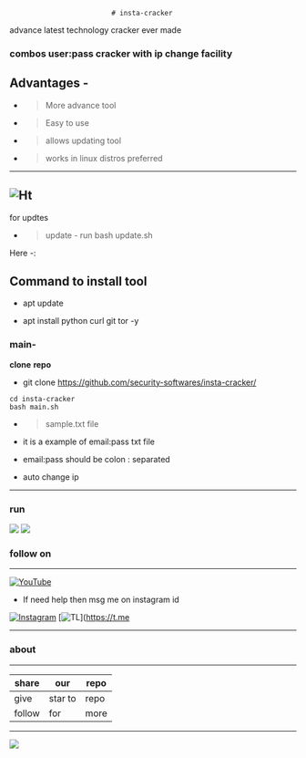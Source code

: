                              # insta-cracker
advance latest technology cracker ever made
### combos user:pass cracker with ip change facility
## Advantages -
- >More advance tool 
- >Easy to use
- >allows updating tool 
- >works in linux distros preferred
---
![Ht](https://img.shields.io/badge/Made%20by-HackersTech-brightgreen)
---
for updtes
- >update - run bash update.sh

Here -:
## Command to install tool



- apt update 

- apt install python curl git tor -y



### main-

**clone** **repo**


- git clone https://github.com/security-softwares/insta-cracker/
```
cd insta-cracker
bash main.sh
```
- >sample.txt file

- it is a example of email:pass txt file 
- email:pass should be colon : separated
- auto change ip

---
### run
![](https://raw.githubusercontent.com/security-softwares/insta-cracker/main/h.png)
![](https://raw.githubusercontent.com/security-softwares/insta-cracker/main/IMG_20211009_223554_668.jpg)
### follow on 

---
<a href="https://www.youtube.com/channel/UCqVu524dUZOxscEMiou7Iew"><img title="YouTube" src="https://img.shields.io/badge/YouTube-Hackers Tech-blue?style=for-the-badge&logo=Youtube"></a>

- If need help then msg me on instagram id

[![Instagram](https://img.shields.io/badge/INSTAGRAM-ForHelp-green?style=for-the-badge&logo=instagram)](
https://instagram.com/hackers__tech?utm_medium=copy_link)
[![TL](https://img.shields.io/badge/TELEGRAM-CHANNEL-brightgreen?style=for-the-badge&logo=telegram)](https://t.me



---

### about 

---
|share|our|repo |
|----|----|----|
|give|star to | repo |
|follow| for |more |

---



![](https://www.codewars.com/users/Hackers%20Tech/badges/large)
